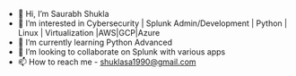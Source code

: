 - 👋 Hi, I’m Saurabh Shukla 
- 👀 I’m interested in Cybersecurity | Splunk Admin/Development | Python | Linux | Virtualization |AWS|GCP|Azure
- 🌱 I’m currently learning Python Advanced
- 💞️ I’m looking to collaborate on Splunk with various apps
- 📫 How to reach me - shuklasa1990@gmail.com

<!---
shuklasa1/shuklasa1 is a ✨ special ✨ repository because its `README.md` (this file) appears on your GitHub profile.
You can click the Preview link to take a look at your changes.
--->
